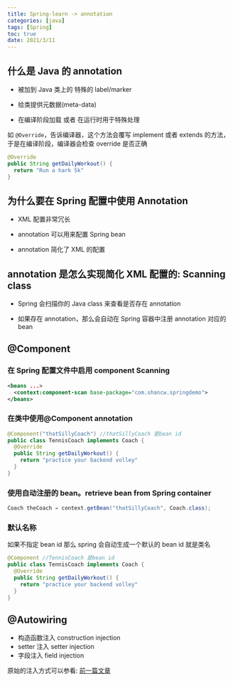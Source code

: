 ```yaml
---
title: Spring-learn -> annotation
categories: [java]
tags: [Spring]
toc: true
date: 2021/3/11
---
```


## 什么是 Java 的 annotation

- 被加到 Java 类上的 特殊的 label/marker

* 给类提供元数据(meta-data)

- 在编译阶段加载 或者 在运行时用于特殊处理

如 `@Override`，告诉编译器，这个方法会覆写 implement 或者 extends 的方法，于是在编译阶段，编译器会检查 override 是否正确

```java
@Override
public String getDailyWorkout() {
  return "Run a hark 5k"
}
```

## 为什么要在 Spring 配置中使用 Annotation

- XML 配置非常冗长

- annotation 可以用来配置 Spring bean

* annotation 简化了 XML 的配置

## annotation 是怎么实现简化 XML 配置的: Scanning class

- Spring 会扫描你的 Java class 来查看是否存在 annotation

* 如果存在 annotation，那么会自动在 Spring 容器中注册 annotation 对应的 bean

## @Component

### 在 Spring 配置文件中启用 component Scanning

```xml
<beans ...>
  <context:component-scan base-package="com.shancw.springdemo">
</beans>
```

### 在类中使用@Component annotation

```java
@Component("thatSillyCoach") //thatSillyCoach 是bean id
public class TennisCoach implements Coach {
  @Override
  public String getDailyWorkout() {
    return "practice your backend volley"
  }
}
```

### 使用自动注册的 bean。retrieve bean from Spring container

```java
Coach theCoach = context.getBean("thatSillyCoach", Coach.class);
```

### 默认名称

如果不指定 bean id 那么 spring 会自动生成一个默认的 bean id 就是类名

```java
@Component //TennisCoach 是bean id
public class TennisCoach implements Coach {
  @Override
  public String getDailyWorkout() {
    return "practice your backend volley"
  }
}
```

## @Autowiring

- 构造函数注入 construction injection
- setter 注入 setter injection
- 字段注入 field injection

原始的注入方式可以参看: [前一篇文章](http://blog.limiaomiao.site/2021/03/08/udemy-java-spring-beans/)
